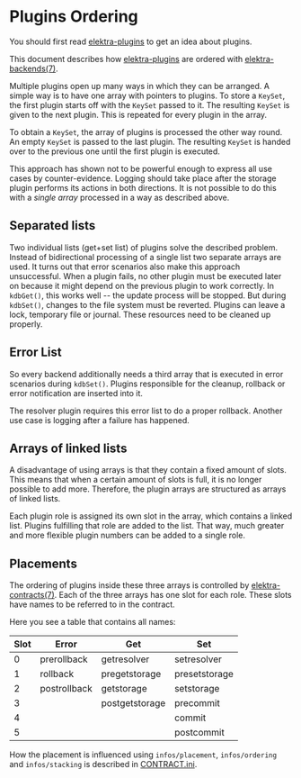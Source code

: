 # Plugins Ordering

You should first read [elektra-plugins](/src/plugins/) to get
an idea about plugins.

This document describes how [elektra-plugins](/src/plugins/) are
ordered with [elektra-backends(7)](/doc/help/elektra-backends.md).

Multiple plugins open up many ways in which they can be arranged.
A simple way is to have one array with pointers to plugins. To store a
`KeySet`, the first plugin starts off with the `KeySet` passed to it.
The resulting `KeySet` is given to the next plugin. This is repeated
for every plugin in the array.

To obtain a `KeySet`, the array of plugins is processed the other way
round. An empty `KeySet` is passed to the last plugin. The resulting
`KeySet` is handed over to the previous one until the first plugin
is executed.

This approach has shown not to be powerful enough to express all use
cases by counter-evidence. Logging should take place after the storage
plugin performs its actions in both directions. It is not possible to
do this with a _single array_ processed in a way as described above.

## Separated lists

Two individual lists (get+set list) of plugins solve the described problem.
Instead of bidirectional processing of
a single list two separate arrays are used. It turns out that error
scenarios also make this approach unsuccessful. When a plugin fails,
no other plugin must be executed later on because it might depend on the
previous plugin to work correctly. In `kdbGet()`, this works well --
the update process will be stopped. But during `kdbSet()`, changes to
the file system must be reverted. Plugins can leave a lock, temporary
file or journal. These resources need to be cleaned up properly.

## Error List

So every backend additionally needs a third array that is executed in
error scenarios during `kdbSet()`. Plugins responsible for the cleanup,
rollback or error notification are inserted into it.

The resolver plugin requires this error list to do a proper rollback.
Another use case is logging after a failure has happened.

## Arrays of linked lists

A disadvantage of using arrays is that they contain a fixed amount of slots. This means
that when a certain amount of slots is full, it is no longer possible to add more.
Therefore, the plugin arrays are structured as arrays of linked lists.

Each plugin role is assigned its own slot in the array, which contains a linked list. Plugins
fulfilling that role are added to the list. That way, much greater and more flexible plugin
numbers can be added to a single role.

## Placements

The ordering of plugins inside these three arrays is controlled by
[elektra-contracts(7)](/doc/help/elektra-contracts.md).
Each of the three arrays has one slot for each role. These slots have
names to be referred to in the contract.

Here you see a table that contains all names:

| Slot | Error        | Get            | Set           |
| ---- | ------------ | -------------- | ------------- |
| 0    | prerollback  | getresolver    | setresolver   |
| 1    | rollback     | pregetstorage  | presetstorage |
| 2    | postrollback | getstorage     | setstorage    |
| 3    |              | postgetstorage | precommit     |
| 4    |              |                | commit        |
| 5    |              |                | postcommit    |

How the placement is influenced using `infos/placement`, `infos/ordering`
and `infos/stacking` is described in
[CONTRACT.ini](/doc/CONTRACT.ini).
